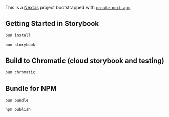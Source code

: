 This is a [Next.js](https://nextjs.org/) project bootstrapped with [`create-next-app`](https://github.com/vercel/next.js/tree/canary/packages/create-next-app).

## Getting Started in Storybook

```bash
bun install

bun storybook
```

## Build to Chromatic (cloud storybook and testing)

```bash
bun chromatic
```

## Bundle for NPM

```bash
bun bundle

npm publish
```
